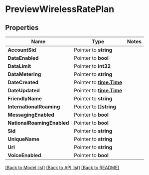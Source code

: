 # PreviewWirelessRatePlan

## Properties
Name | Type | Notes
------------ | ------------- | -------------
**AccountSid** | Pointer to **string** | 
**DataEnabled** | Pointer to **bool** | 
**DataLimit** | Pointer to **int32** | 
**DataMetering** | Pointer to **string** | 
**DateCreated** | Pointer to [**time.Time**](time.Time.md) | 
**DateUpdated** | Pointer to [**time.Time**](time.Time.md) | 
**FriendlyName** | Pointer to **string** | 
**InternationalRoaming** | Pointer to **[]string** | 
**MessagingEnabled** | Pointer to **bool** | 
**NationalRoamingEnabled** | Pointer to **bool** | 
**Sid** | Pointer to **string** | 
**UniqueName** | Pointer to **string** | 
**Url** | Pointer to **string** | 
**VoiceEnabled** | Pointer to **bool** | 

[[Back to Model list]](../README.md#documentation-for-models) [[Back to API list]](../README.md#documentation-for-api-endpoints) [[Back to README]](../README.md)


